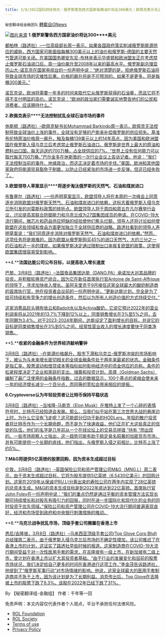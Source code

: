 ```yaml
---
title: 3/8/2022国际财经快讯：俄罗斯警告西方国家每桶油价将达300美元；欧佩克表示无法控制扰乱全球石油市场的事件
---
```

`秘密翻译组金融团队` [轉載自GNews](https://gnews.org/zh-hans/2126729/)

![](https://assets.gnews.org/wp-content/uploads/2022/03/图片1-61.png)[图片来源](https://dzm0ugdauank9.cloudfront.net)
**1.****俄罗斯警告西方国家油价将达****300****美元**

[都柏林（路透社）–一位高级部长周一表示，如果各国政府落实削减俄罗斯能源供应的威胁，西方国家可能面临每桶300美元以上的油价和俄罗斯-德国的主要天然气管道可能关闭。在美国国务卿安东尼-布林肯表示华盛顿和欧洲盟友正在考虑禁止俄罗斯石油进口后，周一油价飙升至2008年以来的最高水平。俄罗斯副总理亚历山大-诺瓦克在国家电视台的一份声明中说：“绝对清楚的是，拒绝俄罗斯石油将导致全球市场的灾难性后果。价格的飙升将是不可预测的。如果不是更多，将是每桶300美元。”](https://www.oann.com/russia-warns-west-of-300-per-barrel-oil-cuts-to-eu-gas-supply/)

[诺瓦克说，欧洲将需要一年多的时间来取代它从俄罗斯获得的石油量，而且它将不得不支付明显的高价。诺瓦克说：“欧洲的政治家们需要诚实地警告他们的公民和消费者，应该期待什么。”](https://www.oann.com/russia-warns-west-of-300-per-barrel-oil-cuts-to-eu-gas-supply/)

**2.****欧佩克****表示****无法控制扰乱全球石油市场的事件**

[休斯顿（路透社）–欧佩克秘书长Mohammad Barkindo周一表示，欧佩克无法控制导致全球油价上涨的事件，全球没有足够的产能来补偿俄罗斯的供应损失。基准布伦特原油价格周一飙升，触及每桶139美元以上的14年高点，因为美国和欧洲盟国在俄罗斯入侵乌克兰后考虑禁止俄罗斯石油进口。俄罗斯是世界上最大的原油和燃料出口国，每天运送约700万桶，占全球供应的7%。“世界上没有任何能力可以取代每天700万桶，”巴尔金多在休斯敦的一次行业会议上告诉记者。他说：“我们无法控制当前的事件、地缘政治，而这正决定着市场的步伐。”美国、欧洲和其他国家政府将能源贸易豁免于制裁，以防止已经紧张的市场进一步反弹，但这已经失败了。](https://www.oann.com/opec-has-no-control-over-events-roiling-global-oil-markets-sec-gen/)

**3.****欧盟****领导人草案显示****将逐步淘汰俄罗斯的天然气、石油和煤炭进口**

[布鲁塞尔（路透社）–一份声明草案显示，欧盟领导人将在本周的一次峰会上同意逐步消除欧盟对俄罗斯天然气、石油和煤炭进口的依赖，这标志着俄罗斯入侵乌克兰所引发的对莫斯科政策的转折点。欧盟领导人将于周四和周五在凡尔赛举行会议，讨论提高其联合防御能力和乌克兰成为27国集团成员的申请。在COVID-19大流行期间，微芯片和药品供应短缺的经验使他们焦头烂额，领导人还将讨论如何使欧盟在这些领域和食品方面更加独立于全球供应商的战略。路透社看到的领导人声明草案说：“我们同意逐步消除对俄罗斯天然气、石油和煤炭进口的依赖。”然而，这项任务将是艰难的，因为欧盟从俄罗斯购买45%的进口天然气，大约三分之一的石油和近一半的煤炭。如果俄罗斯决定通过限制出口来报复欧盟的政策，这使得欧盟集团很容易受到影响。](https://www.oann.com/eu-to-phase-out-russian-gas-oil-coal-imports-leaders-draft/)

**4.****法国达能公司公布目标，以提高收入增长速度**

[巴黎，3月8日（路透社）–法国食品集团达能（DANO.PA）承诺加大对其品牌的投资，并积极轮换资产组合，因为它在新任首席执行官Antoine de Saint-Affrique的领导下，寻求加快收入增长。圣阿夫里克于9月接任这家全球最大的酸奶制造商的首席执行官，他在投资者会议前的一份声明中说，“更新达能计划，完全是为了给可持续和有竞争力的增长创造条件，然后以为所有人创造价值的方式持续交付。”](https://www.reuters.com/business/retail-consumer/frances-danone-unveils-targets-ramp-up-revenue-growth-2022-03-08/)

[这家消费品巨头拥有依云和Badoit水以及Activia酸奶，它说它预计2022年的营业利润率将从2021年的13.7%下降到12%以上，同类销售增长在3%至5%之间，去年同期为3.4%。对于2023-2024年期间，达能设定了盈利增长的目标，并说它的目标是同类销售增长在3%到5%之间，经常性营业收入的增长速度要快于同类净销售。](https://www.reuters.com/business/retail-consumer/frances-danone-unveils-targets-ramp-up-revenue-growth-2022-03-08/)

**5.****收紧的金融条件为世界经济敲响警钟**

[3月8日（路透社）–在能源价格飙升、股市下滑和乌克兰-俄罗斯冲突的市场影响下，被认为与未来增长密切相关的全球金融条件处于两年来最紧的状态。金融条件是指汇率、股票波动和借贷成本等指标如何影响经济中的资金供应的总称。条件的松紧程度决定了企业和家庭的支出、储蓄和投资计划。高盛（Goldman Sachs）编制了最广泛使用的金融条件指数，过去的数据显示，100个基点的紧缩会使未来一年的经济增长减少一个百分点，而同等的宽松会带来相应的提振。](https://www.reuters.com/markets/europe/tightening-financial-conditions-sound-alarm-world-economy-2022-03-07/)

**6.****Cryptoverse****认为年轻投资者让比特币保持平稳状态**

[3月8日（路透社）–当埃隆-马斯克（Elon Musk）在推特上发了一个心碎的表情符号时，比特币已经知道会发飙。那么，当我们似乎站在第三次世界大战的悬崖边上时，为什么它没有飞走呢？这可能部分归功于新的HODLers。年轻的散户投资者将比特币作为一个长期命题，而不是为了快速收益，他们正在扩大这些真正的信徒的队伍，他们的名字是几年前从一个在线论坛上的交易员拼错 “持有 “而出现的。一些市场观察人士指出，这一趋势可能有助于稳定臭名昭著的加密货币市场，并有可能提供一个长期的底线，他们指出，与俄罗斯入侵之前相比，比特币上涨了约5%。](https://www.reuters.com/markets/europe/cryptoverse-young-hodlers-keeping-bitcoin-an-even-keel-2022-03-08/)

**7.****M&G****将提供****5****亿英镑的股票回购，因为资本生成超过目标**

[伦敦，3月8日（路透社）–英国保险公司和资产管理公司M&G（MNG.L）周二表示，由于资本生成超过目标，它将为股东提供5亿英镑（6.5430亿美元）的回购计划。这家在2019年从保诚(PRU.L)分离出来的寿险公司在两年内实现了28亿英镑的总资本生成。M&G的资本生成目标是到2022年底达到22亿英镑。首席执行官John Foley在一份声明中说：“我们的重点仍然是通过平衡的资本管理方法实现长期可持续增长和对股东有吸引力的回报，同时在进一步国际化和现代化的业务的同时投资于优先领域。”保险公司和资产管理公司在COVID-19大流行期间普遍表现良好，经济和市场受到政府和中央银行刺激措施的推动。](https://www.reuters.com/world/uk/mg-offer-500-mln-stg-share-buyback-capital-generation-beats-target-2022-03-08/)

**8.****乌克兰战争扰乱市场，顶级手套公司搁置在香港上市**

[悉尼/吉隆坡，3月8日（路透社）–马来西亚顶级手套公司(Top Glove Corp Bhd)总经理周二表示，由于俄罗斯入侵乌克兰后市场的不确定性增加，该公司推迟了在香港上市的计划，这证实了路透社早些时候的报道。这家制造商在COVID-19大流行期间受益于对一次性医用手套的需求，在吉隆坡有一级上市，在新加坡有二级上市，曾计划在香港上市以扩大其投资者基础。“由于行业的发展变化和目前的股票市场状况，我们决定给自己更多的时间在香港进行这项工作，”李金茂告诉路透社，他提到了“俄罗斯军事行动”对市场情绪的影响。他说，这家全球最大的医用手套制造商并不急于上市，因为该计划是为了长期利益。消息传出后，Top Glove在吉隆坡上市的股票下跌了6.3%。该股在2022年已经下跌了31%。](https://www.reuters.com/markets/deals/top-glove-shelves-347-million-hong-kong-listing-source-2022-03-08/)

By 【秘密翻译组-金融组】
作者：千年等一回

 

免责声明：本文内容仅代表作者个人观点，平台不承担任何法律风险。

- [ROL Foundation](https://rolfoundation.org/)
- [ROL Society](https://rolsociety.org/)
- [Terms of use](https://gnews.org/terms-of-use-3/)
- [Privacy Policy](https://gnews.org/privacy-policy/)
